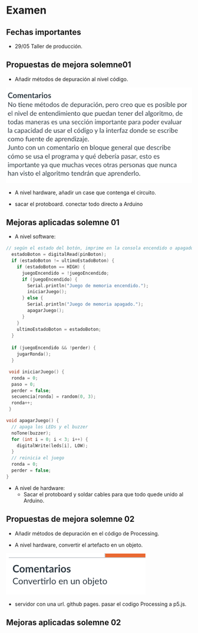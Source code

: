 # Examen

## Fechas importantes

- 29/05 Taller de producción.

## Propuestas de mejora solemne01

- Añadir métodos de depuración al nivel código.

![Feedback](./assets/feedback.png)

- A nivel hardware, añadir un case que contenga el circuito.

- sacar el protoboard. conectar todo directo a Arduino

## Mejoras aplicadas solemne 01

- A nivel software:

```cpp
// según el estado del botón, imprime en la consola encendido o apagado
  estadoBoton = digitalRead(pinBoton);
  if (estadoBoton != ultimoEstadoBoton) {
    if (estadoBoton == HIGH) {
      juegoEncendido = !juegoEncendido;
      if (juegoEncendido) {
        Serial.println("Juego de memoria encendido.");
        iniciarJuego();
      } else {
        Serial.println("Juego de memoria apagado.");
        apagarJuego();
      }
    }
    ultimoEstadoBoton = estadoBoton;
  }

  if (juegoEncendido && !perder) {
    jugarRonda();
  }
```

``` cpp
 void iniciarJuego() {
  ronda = 0;
  paso = 0;
  perder = false;
  secuencia[ronda] = random(0, 3);
  ronda++;
 }
```

```cpp
void apagarJuego() {
  // apaga los LEDs y el buzzer
  noTone(buzzer);
  for (int i = 0; i < 3; i++) {
    digitalWrite(leds[i], LOW);
  }
  // reinicia el juego
  ronda = 0;
  perder = false;
}
```

- A nivel de hardware:
  - Sacar el protoboard y soldar cables para que todo quede unido al Arduino.

## Propuestas de mejora solemne 02

- Añadir métodos de depuración en el código de Processing.

- A nivel hardware, convertir el artefacto en un objeto.

![Feedback](./assets/feedback02.png)

- servidor con una url. github pages. pasar el codigo Processing a p5.js.

## Mejoras aplicadas solemne 02
